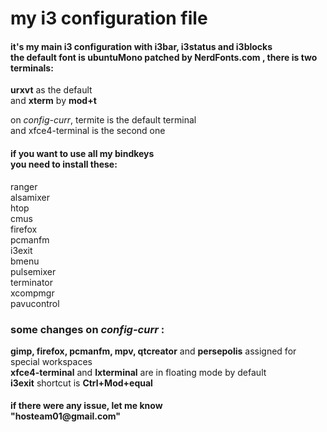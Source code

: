 
<h1>
 my i3 configuration file
</h1>
<h4>
 it's my main i3 configuration with i3bar, i3status and i3blocks</br>
 the default font is ubuntuMono patched by <b>NerdFonts.com</b> , there is two terminals: </br>
</h4>
<p>
 <b>urxvt</b> as the default</br>
 and <b>xterm</b> by <b>mod+t</b> </br>
</p> 
<p>
 on <i>config-curr</i>, termite is the default terminal </br> and xfce4-terminal is the second one
</p>
<h4>
 if you want to use all my bindkeys </br>
you need to install these:
</h4>
<p> ranger </br>
 alsamixer </br>
 htop </br>
 cmus </br>
 firefox </br>
 pcmanfm </br>
 i3exit </br>
 bmenu </br>
 pulsemixer </br>
 terminator </br>
 xcompmgr </br>
 pavucontrol </br>
</p>
<h3>
 some changes on <i> config-curr </i>:  
</h3>
<p>
 <b>gimp, firefox, pcmanfm, mpv, qtcreator</b> and <b>persepolis</b> assigned for special workspaces </br> 
 <b>xfce4-terminal</b> and <b>lxterminal</b> are in floating mode by default </br>
 <b>i3exit</b> shortcut is <b>Ctrl+Mod+equal</b> </br>
 
 
 
</p>
<h4>
 if there were any issue, let me know </br>    "hosteam01@gmail.com" 
</h4>
